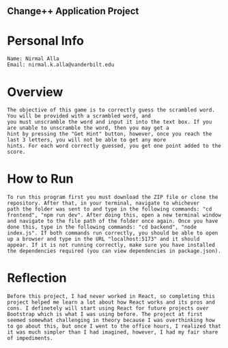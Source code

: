 ## Change++ Application Project

# Personal Info
    Name: Nirmal Alla
    Email: nirmal.k.alla@vanderbilt.edu

# Overview
    The objective of this game is to correctly guess the scrambled word. You will be provided with a scrambled word, and 
    you must unscramble the word and input it into the text box. If you are unable to unscramble the word, then you may get a 
    hint by pressing the "Get Hint" button, however, once you reach the last 3 letters, you will not be able to get any more
    hints. For each word correctly guessed, you get one point added to the score.

# How to Run
    To run this program first you must download the ZIP file or clone the repository. After that, in your terminal, navigate to whichever 
    path the folder was sent to and type in the following commands: "cd frontend", "npm run dev". After doing this, open a new terminal window and navigate to the file path of the folder once again. Once you have done this, type in the following commands: "cd backend", "node index.js". If both commands run correctly, you should be able to open up a browser and type in the URL "localhost:5173" and it should appear. If it is not running correctly, make sure you have installed the dependencies required (you can view dependencies in package.json).

# Reflection
    Before this project, I had never worked in React, so completing this project helped me learn a lot about how React works and its pros and cons. I definetely will start using React for future projects over Bootstrap which is what I was using before. The project at first seemed somewhat challenging in theory because I was overthinking how to go about this, but once I went to the office hours, I realized that it was much simpler than I had imagined, however, I had my fair share of impediments.